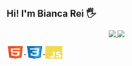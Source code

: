 ##  Hi! I'm Bianca Rei 🖐️

<div align="center">
  <a href="https://github.com/Biancarei2007">
  <img height="140em" src="https://github-readme-stats.vercel.app/api?username=Biancarei2007&show_icons=true&theme=dracula&include_all_commits=true&count_private=true"/>
  <img height="140em" src="https://github-readme-stats.vercel.app/api/top-langs/?username=Biancarei2007&layout=compact&langs_count=7&theme=dracula"/>
</div>

<div style="display: inline_block"><br>
    <img align="center" alt="HTML.5" height="30" width="40" src="https://raw.githubusercontent.com/devicons/devicon/master/icons/html5/html5-original.svg">
  <img align="center" alt="CSS" height="30" width="40" src="https://raw.githubusercontent.com/devicons/devicon/master/icons/css3/css3-original.svg">
  <img align="center" alt="Js" height="30" width="40" src="https://raw.githubusercontent.com/devicons/devicon/master/icons/javascript/javascript-plain.svg">
  
 </div>
